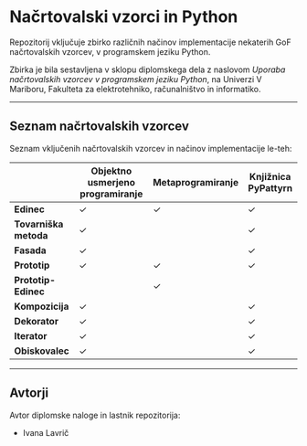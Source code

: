 # Načrtovalski vzorci in Python 

Repozitorij vključuje zbirko različnih načinov implementacije nekaterih GoF načrtovalskih vzorcev, v programskem jeziku Python.

Zbirka je bila sestavljena v sklopu diplomskega dela z naslovom *Uporaba načrtovalskih vzorcev v programskem jeziku Python*, na Univerzi V Mariboru, Fakulteta za elektrotehniko, računalništvo in informatiko. 

---

## Seznam načrtovalskih vzorcev

Seznam vključenih načrtovalskih vzorcev in načinov implementacije le-teh:

|             | Objektno usmerjeno programiranje | Metaprogramiranje| Knjižnica PyPattyrn| 
| ----------- | ----------- |-----------|----------- | 
| **Edinec**  |✓       |✓| ✓| 
| **Tovarniška metoda**   | ✓        | | ✓ | 
| **Fasada**   | ✓    | | ✓| 
| **Prototip**   | ✓       | ✓| ✓| 
| **Prototip-Edinec**   |        | ✓| | 
| **Kompozicija**   | ✓        | | ✓| 
| **Dekorator**   | ✓      | | ✓| 
| **Iterator**   | ✓      | | ✓| 
| **Obiskovalec**   | ✓       | |✓ |  

---

## Avtorji

Avtor diplomske naloge in lastnik repozitorija:
- Ivana Lavrič 
